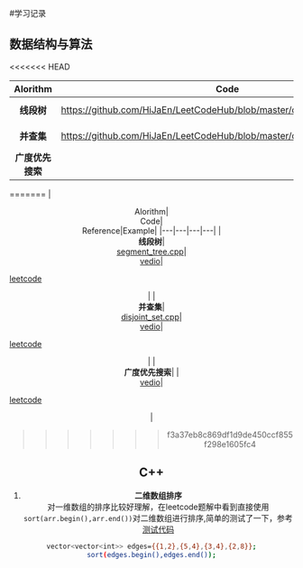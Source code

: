 #学习记录

## 数据结构与算法

<<<<<<< HEAD

|<center>Alorithm|<center>Code|<center>Reference|
|-----|-----|-----|
|<center>**线段树**|https://github.com/HiJaEn/LeetCodeHub/blob/master/code/Segment_tree.cpp| https://www.bilibili.com/video/BV1cb411t7AM?from=search&seid=16819879578820315421|
|<center>**并查集**|https://github.com/HiJaEn/LeetCodeHub/blob/master/code/Disjoint_set.cpp| https://www.bilibili.com/video/BV13t411v7Fs?from=search&seid=301133990733687838|
| <center>**广度优先搜索**| |https://www.bilibili.com/video/BV1Ks411579J?from=search&seid=11399053858632586820|
=======
|<center>Alorithm|<center>Code|<center>Reference|Example|
|---|---|---|---|
|<center>**线段树**|<center>[segment_tree.cpp](https://github.com/HiJaEn/LeetCodeHub/blob/master/code/Segment_tree.cpp)| <center>[vedio](https://www.bilibili.com/video/BV1cb411t7AM?from=search&seid=16819879578820315421)|<p align="left">[leetcode]()</p> |
|<center>**并查集**|<center>[disjoint_set.cpp](https://github.com/HiJaEn/LeetCodeHub/blob/master/code/Disjoint_set.cpp)| <center>[vedio](https://www.bilibili.com/video/BV13t411v7Fs?from=search&seid=301133990733687838)|<p align="left">[leetcode]()</p>|
| <center>**广度优先搜索**| |<center>[vedio](https://www.bilibili.com/video/BV1Ks411579J?from=search&seid=11399053858632586820)|<p align="left">[leetcode]()</p>|
>>>>>>> f3a37eb8c869df1d9de450ccf855f298e1605fc4


## C++

1. **二维数组排序**  
对一维数组的排序比较好理解，在leetcode题解中看到直接使用```sort(arr.begin(),arr.end())```对二维数组进行排序,简单的测试了一下，参考[测试代码](https://github.com/HiJaEn/LeetCodeHub/blob/master/code/VectorVector_sort.cpp)
```bash
vector<vector<int>> edges={{1,2},{5,4},{3,4},{2,8}};
sort(edges.begin(),edges.end());
```
